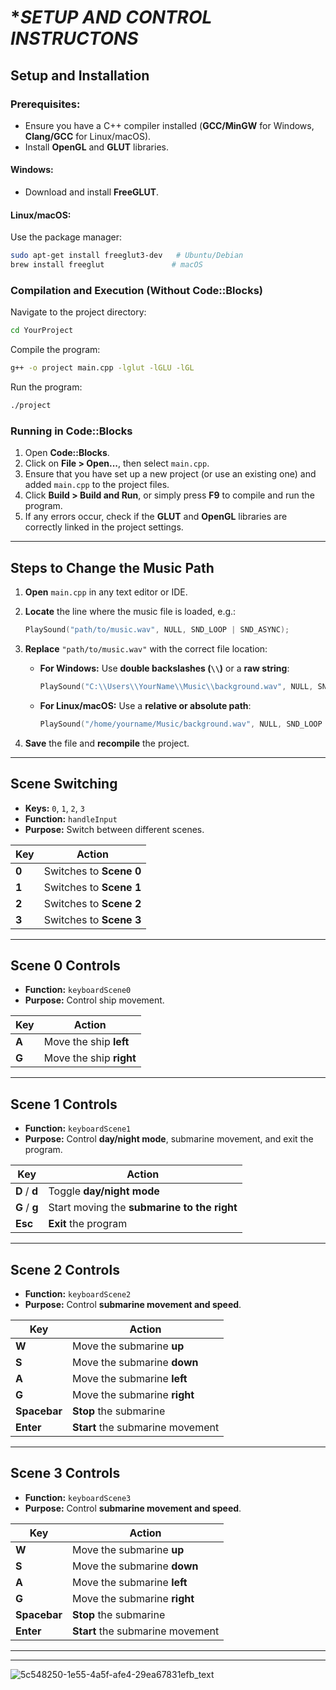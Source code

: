 

# **SETUP AND CONTROL INSTRUCTONS*  

## **Setup and Installation**  

### **Prerequisites:**  
- Ensure you have a C++ compiler installed (**GCC/MinGW** for Windows, **Clang/GCC** for Linux/macOS).  
- Install **OpenGL** and **GLUT** libraries.  

#### **Windows:**  
- Download and install **FreeGLUT**.  

#### **Linux/macOS:**  
Use the package manager:  
```sh
sudo apt-get install freeglut3-dev   # Ubuntu/Debian
brew install freeglut               # macOS
```  

### **Compilation and Execution (Without Code::Blocks)**  

Navigate to the project directory:  
```sh
cd YourProject
```  

Compile the program:  
```sh
g++ -o project main.cpp -lglut -lGLU -lGL
```  

Run the program:  
```sh
./project
```  

### **Running in Code::Blocks**  
1. Open **Code::Blocks**.  
2. Click on **File > Open...**, then select `main.cpp`.  
3. Ensure that you have set up a new project (or use an existing one) and added `main.cpp` to the project files.  
4. Click **Build > Build and Run**, or simply press **F9** to compile and run the program.  
5. If any errors occur, check if the **GLUT** and **OpenGL** libraries are correctly linked in the project settings.  

---

## **Steps to Change the Music Path**  

1. **Open** `main.cpp` in any text editor or IDE.  
2. **Locate** the line where the music file is loaded, e.g.:  
   ```cpp
   PlaySound("path/to/music.wav", NULL, SND_LOOP | SND_ASYNC);
   ```  
3. **Replace** `"path/to/music.wav"` with the correct file location:  

   - **For Windows:** Use **double backslashes (`\\`)** or a **raw string**:  
     ```cpp
     PlaySound("C:\\Users\\YourName\\Music\\background.wav", NULL, SND_LOOP | SND_ASYNC);
     ```  
   - **For Linux/macOS:** Use a **relative or absolute path**:  
     ```cpp
     PlaySound("/home/yourname/Music/background.wav", NULL, SND_LOOP | SND_ASYNC);
     ```  
4. **Save** the file and **recompile** the project.  

---

## **Scene Switching**  

- **Keys:** `0`, `1`, `2`, `3`  
- **Function:** `handleInput`  
- **Purpose:** Switch between different scenes.  

| **Key** | **Action** |
|---------|-----------|
| **0**   | Switches to **Scene 0** |
| **1**   | Switches to **Scene 1** |
| **2**   | Switches to **Scene 2** |
| **3**   | Switches to **Scene 3** |

---

## **Scene 0 Controls**  

- **Function:** `keyboardScene0`  
- **Purpose:** Control ship movement.  

| **Key** | **Action** |
|---------|-----------|
| **A**   | Move the ship **left** |
| **G**   | Move the ship **right** |

---

## **Scene 1 Controls**  

- **Function:** `keyboardScene1`  
- **Purpose:** Control **day/night mode**, submarine movement, and exit the program.  

| **Key** | **Action** |
|---------|-----------|
| **D** / **d** | Toggle **day/night mode** |
| **G** / **g** | Start moving the **submarine to the right** |
| **Esc** | **Exit** the program |

---

## **Scene 2 Controls**  

- **Function:** `keyboardScene2`  
- **Purpose:** Control **submarine movement and speed**.  

| **Key** | **Action** |
|---------|-----------|
| **W**   | Move the submarine **up** |
| **S**   | Move the submarine **down** |
| **A**   | Move the submarine **left** |
| **G**   | Move the submarine **right** |
| **Spacebar** | **Stop** the submarine |
| **Enter** | **Start** the submarine movement |

---

## **Scene 3 Controls**  

- **Function:** `keyboardScene3`  
- **Purpose:** Control **submarine movement and speed**.  

| **Key** | **Action** |
|---------|-----------|
| **W**   | Move the submarine **up** |
| **S**   | Move the submarine **down** |
| **A**   | Move the submarine **left** |
| **G**   | Move the submarine **right** |
| **Spacebar** | **Stop** the submarine |
| **Enter** | **Start** the submarine movement |

---



---

![5c548250-1e55-4a5f-afe4-29ea67831efb_text](https://github.com/user-attachments/assets/f5aac107-c85b-4384-adf9-834bfb09e01d)

